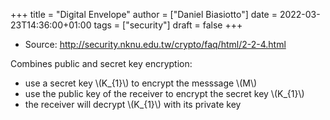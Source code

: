 +++
title = "Digital Envelope"
author = ["Daniel Biasiotto"]
date = 2022-03-23T14:36:00+01:00
tags = ["security"]
draft = false
+++

-   Source: <http://security.nknu.edu.tw/crypto/faq/html/2-2-4.html>

Combines public and secret key encryption:

-   use a secret key \\(K\_{1}\\) to encrypt the messsage \\(M\\)
-   use the public key of the receiver to encrypt the secret key \\(K\_{1}\\)
-   the receiver will decrypt \\(K\_{1}\\) with its private key
